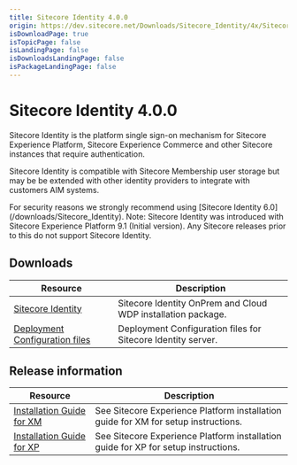 ```yaml
---
title: Sitecore Identity 4.0.0
origin: https://dev.sitecore.net/Downloads/Sitecore_Identity/4x/Sitecore_Identity_400
isDownloadPage: true
isTopicPage: false
isLandingPage: false
isDownloadsLandingPage: false
isPackageLandingPage: false
---
```


# Sitecore Identity 4.0.0

Sitecore Identity is the platform single sign-on mechanism for Sitecore Experience Platform, Sitecore Experience Commerce and other Sitecore instances that require authentication.

Sitecore Identity is compatible with Sitecore Membership user storage but may be be extended with other identity providers to integrate with customers AIM systems.

  <Alert variant='warning' mb={4}>
    <AlertIcon />
    For security reasons we strongly recommend using [Sitecore Identity 6.0](/downloads/Sitecore_Identity).
  </Alert>
  
  <Alert variant='warning' mb={4}>
    <AlertIcon />
    Note: Sitecore Identity was introduced with Sitecore Experience Platform 9.1 (Initial version). Any Sitecore releases prior to this do not support Sitecore Identity.
  </Alert>
  

## Downloads

 | Resource | Description |
 | --- | --- |
 | [Sitecore Identity](https://scdp.blob.core.windows.net/downloads/Sitecore%20Identity/4x/Sitecore%20Identity%20400/Secure/Sitecore.IdentityServer.4.0.0-r00257.scwdp.zip) | Sitecore Identity OnPrem and Cloud WDP installation package. |
 | [Deployment Configuration files](https://scdp.blob.core.windows.net/downloads/Sitecore%20Identity/4x/Sitecore%20Identity%20400/Secure/IdentityServer%20Deployment%20Configuration%204.0.0.zip) | Deployment Configuration files for Sitecore Identity server. |

## Release information

 | Resource | Description |
 | --- | --- |
 | [Installation Guide for XM](https://scdp.blob.core.windows.net/downloads/Sitecore%20Experience%20Platform/93/Sitecore%20Experience%20Platform%2093%20Initial%20Release/Secure/Installation_Guide_for_the_XM_Scaled_topology_9.3.0.pdf) | See Sitecore Experience Platform installation guide for XM for setup instructions. |
 | [Installation Guide for XP](https://scdp.blob.core.windows.net/downloads/Sitecore%20Experience%20Platform/93/Sitecore%20Experience%20Platform%2093%20Initial%20Release/Secure/Installation_Guide_for_the_XP_Scaled_topology_9.3.0.pdf) | See Sitecore Experience Platform installation guide for XP for setup instructions. |